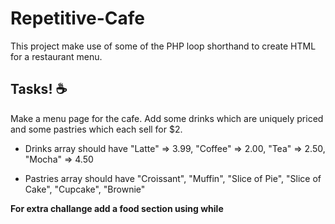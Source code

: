 # Repetitive-Cafe
This project make use of some of the PHP loop shorthand to create HTML for a restaurant menu. 

## Tasks! ☕ 

Make a menu page for the cafe. Add some drinks which are uniquely priced and some pastries which each sell for $2.

* Drinks array should have 
  "Latte" => 3.99,
  "Coffee" => 2.00,
  "Tea" => 2.50,
  "Mocha" => 4.50

* Pastries array should have 
  "Croissant",
  "Muffin",
  "Slice of Pie",
  "Slice of Cake",
  "Cupcake",
  "Brownie"
  
**For extra challange add a food section using while**
  

